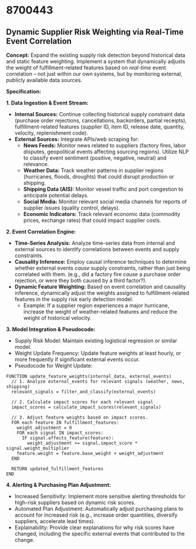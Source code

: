 # 8700443

## Dynamic Supplier Risk Weighting via Real-Time Event Correlation

**Concept:** Expand the existing supply risk detection beyond historical data and static feature weighting. Implement a system that dynamically adjusts the weight of fulfillment-related features based on *real-time* event correlation – not just within our own systems, but by monitoring external, publicly available data sources.

**Specification:**

**1. Data Ingestion & Event Stream:**

*   **Internal Sources:** Continue collecting historical supply constraint data (purchase order rejections, cancellations, backorders, partial receipts), fulfillment-related features (supplier ID, item ID, release date, quantity, velocity, replenishment code).
*   **External Sources:** Integrate APIs/web scraping for:
    *   **News Feeds:** Monitor news related to suppliers (factory fires, labor disputes, geopolitical events affecting sourcing regions). Utilize NLP to classify event sentiment (positive, negative, neutral) and relevance.
    *   **Weather Data:** Track weather patterns in supplier regions (hurricanes, floods, droughts) that could disrupt production or shipping.
    *   **Shipping Data (AIS):** Monitor vessel traffic and port congestion to anticipate potential delays.
    *   **Social Media:** Monitor relevant social media channels for reports of supplier issues (quality control, delays).
    *   **Economic Indicators:** Track relevant economic data (commodity prices, exchange rates) that could impact supplier costs.

**2. Event Correlation Engine:**

*   **Time-Series Analysis:** Analyze time-series data from internal and external sources to identify correlations between events and supply constraints.
*   **Causality Inference:** Employ causal inference techniques to determine whether external events *cause* supply constraints, rather than just being correlated with them. (e.g., did a factory fire *cause* a purchase order rejection, or were they both caused by a third factor?).
*   **Dynamic Feature Weighting:** Based on event correlation and causality inference, dynamically adjust the weights assigned to fulfillment-related features in the supply risk early detection model.  
    *   Example: If a supplier region experiences a major hurricane, increase the weight of weather-related features and reduce the weight of historical velocity.

**3. Model Integration & Pseudocode:**

*   Supply Risk Model:  Maintain existing logistical regression or similar model.
*   Weight Update Frequency:  Update feature weights at least hourly, or more frequently if significant external events occur.
*   Pseudocode for Weight Update:

```
FUNCTION update_feature_weights(internal_data, external_events)
  // 1. Analyze external_events for relevant signals (weather, news, shipping)
  relevant_signals = filter_and_classify(external_events)

  // 2. Calculate impact scores for each relevant signal
  impact_scores = calculate_impact_scores(relevant_signals)

  // 3. Adjust feature weights based on impact scores.
  FOR each feature IN fulfillment_features:
    weight_adjustment = 0
    FOR each signal IN impact_scores:
      IF signal.affects_feature(feature):
        weight_adjustment += signal.impact_score * signal.weight_multiplier
    feature.weight = feature.base_weight + weight_adjustment
  END

  RETURN updated_fulfillment_features
END
```

**4.  Alerting & Purchasing Plan Adjustment:**

*   Increased Sensitivity: Implement more sensitive alerting thresholds for high-risk suppliers based on dynamic risk scores.
*   Automated Plan Adjustment: Automatically adjust purchasing plans to account for increased risk (e.g., increase order quantities, diversify suppliers, accelerate lead times).
*   Explainability: Provide clear explanations for why risk scores have changed, including the specific external events that contributed to the change.